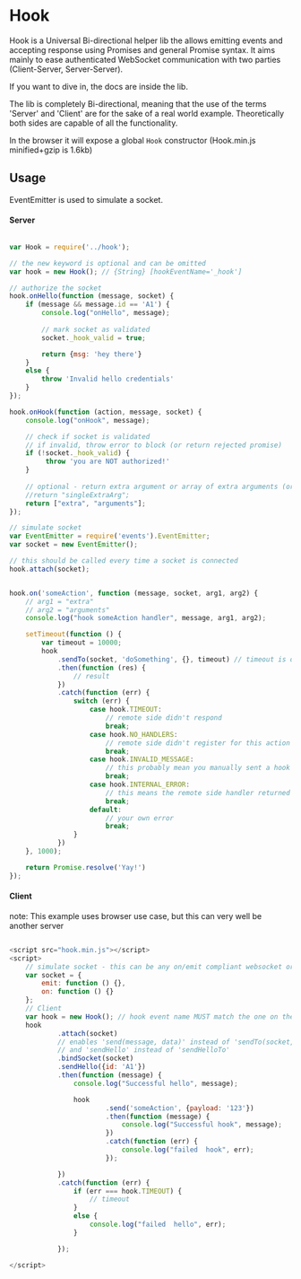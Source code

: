 # Hook

Hook is a Universal Bi-directional helper lib the allows emitting events and accepting response using Promises and general Promise syntax.
It aims mainly to ease authenticated WebSocket communication with two parties (Client-Server, Server-Server).

If you want to dive in, the docs are inside the lib.

The lib is completely Bi-directional, meaning that the use of the terms 'Server' and 'Client' are for the sake of a real world example.
Theoretically both sides are capable of all the functionality.

In the browser it will expose a global `Hook` constructor (Hook.min.js minified+gzip is 1.6kb)

## Usage

EventEmitter is used to simulate a socket.

#### Server
```javascript

var Hook = require('../hook');

// the new keyword is optional and can be omitted
var hook = new Hook(); // {String} [hookEventName='_hook']

// authorize the socket
hook.onHello(function (message, socket) {
    if (message && message.id == 'A1') {
        console.log("onHello", message);
        
        // mark socket as validated
        socket._hook_valid = true;

        return {msg: 'hey there'}
    }
    else {
        throw 'Invalid hello credentials'
    }
});

hook.onHook(function (action, message, socket) {
    console.log("onHook", message);

    // check if socket is validated
    // if invalid, throw error to block (or return rejected promise)
    if (!socket._hook_valid) {
         throw 'you are NOT authorized!'
    }
    
    // optional - return extra argument or array of extra arguments (or promise that returns...)
    //return "singleExtraArg";
    return ["extra", "arguments"];
});

// simulate socket
var EventEmitter = require('events').EventEmitter;
var socket = new EventEmitter();

// this should be called every time a socket is connected
hook.attach(socket);


hook.on('someAction', function (message, socket, arg1, arg2) {
    // arg1 = "extra"
    // arg2 = "arguments"
    console.log("hook someAction handler", message, arg1, arg2);

    setTimeout(function () {
        var timeout = 10000;
        hook
            .sendTo(socket, 'doSomething', {}, timeout) // timeout is optional - default 60000ms
            .then(function (res) {
                // result
            })
            .catch(function (err) {
                switch (err) {
                    case hook.TIMEOUT:
                        // remote side didn't respond
                        break;
                    case hook.NO_HANDLERS:
                        // remote side didn't register for this action
                        break;
                    case hook.INVALID_MESSAGE:
                        // this probably mean you manually sent a hook event. don't do that!
                        break;
                    case hook.INTERNAL_ERROR:
                        // this means the remote side handler returned an instance of Error
                        break;
                    default:
                        // your own error
                        break;
                }
            })
    }, 1000);

    return Promise.resolve('Yay!')
});

```

#### Client

note: This example uses browser use case, but this can very well be another server

```javascript

<script src="hook.min.js"></script>
<script>
    // simulate socket - this can be any on/emit compliant websocket or websocket library
    var socket = {
        emit: function () {},
        on: function () {}
    };
    // Client
    var hook = new Hook(); // hook event name MUST match the one on the server
    hook
            .attach(socket)
            // enables 'send(message, data)' instead of 'sendTo(socket, message, data)'
            // and 'sendHello' instead of 'sendHelloTo'            
            .bindSocket(socket) 
            .sendHello({id: 'A1'})
            .then(function (message) {
                console.log("Successful hello", message);

                hook
                        .send('someAction', {payload: '123'})
                        .then(function (message) {
                            console.log("Successful hook", message);
                        })
                        .catch(function (err) {
                            console.log("failed  hook", err);
                        });

            })
            .catch(function (err) {
                if (err === hook.TIMEOUT) {
                    // timeout
                }
                else {
                    console.log("failed  hello", err);
                }

            });

</script>

```